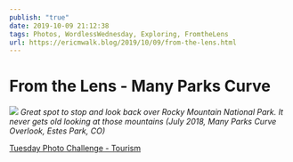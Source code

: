 ```yaml
---
publish: "true"
date: 2019-10-09 21:12:38
tags: Photos, WordlessWednesday, Exploring, FromtheLens
url: https://ericmwalk.blog/2019/10/09/from-the-lens.html
---
```


# From the Lens - Many Parks Curve

![](https://ericmwalk.blog/uploads/2021/aeb6ba6c5f.jpg)
*Great spot to stop and look back over Rocky Mountain National Park. It never gets old looking at those mountains (July 2018, Many Parks Curve Overlook, Estes Park, CO)*

<p><a href="https://dutchgoesthephoto.net/2019/10/08/tuesday-photo-challenge-tourism/">Tuesday Photo Challenge - Tourism</a></p>
